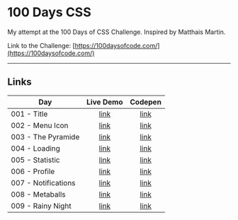 # 100 Days CSS

My attempt at the 100 Days of CSS Challenge. Inspired by Matthais Martin.

Link to the Challenge: [https://100daysofcode.com/](https://100daysofcode.com/)

---
## Links

| Day | Live Demo | Codepen |
| --- | :---: | :---: |
| 001 - Title | [link](https://adith-a-danthi.github.io/100-Days-CSS/001-Title/) | [link](https://codepen.io/adith-a-danthi/pen/poWYPoL) |
| 002 - Menu Icon | [link](https://adith-a-danthi.github.io/100-Days-CSS/002-MenuIcon/) | [link](https://codepen.io/adith-a-danthi/pen/ZEXPqrw) |
| 003 - The Pyramide |  [link](https://adith-a-danthi.github.io/100-Days-CSS/003-ThePyramide/) | [link](https://codepen.io/adith-a-danthi/pen/YzrMaWV) |
| 004 - Loading | [link](https://adith-a-danthi.github.io/100-Days-CSS/004-Loading/) | [link](https://codepen.io/adith-a-danthi/pen/OJxeJov) |
| 005 - Statistic | [link](https://adith-a-danthi.github.io/100-Days-CSS/005-Statistic/) | [link](https://codepen.io/adith-a-danthi/pen/PoJMpoE) |
| 006 - Profile | [link](https://adith-a-danthi.github.io/100-Days-CSS/006-Profile/) | [link](https://codepen.io/adith-a-danthi/pen/abLepgz) |
| 007 - Notifications | [link](https://adith-a-danthi.github.io/100-Days-CSS/007-Notifications/) | [link](https://codepen.io/adith-a-danthi/pen/WNZVYbR) |
| 008 - Metaballs | [link](https://adith-a-danthi.github.io/100-Days-CSS/008-Metaballs/) | [link](https://codepen.io/adith-a-danthi/pen/QWOVxeV) |
| 009 - Rainy Night | [link](https://adith-a-danthi.github.io/100-Days-CSS/009-RainyNight/) | [link](https://codepen.io/adith-a-danthi/pen/WNXgKeK) |